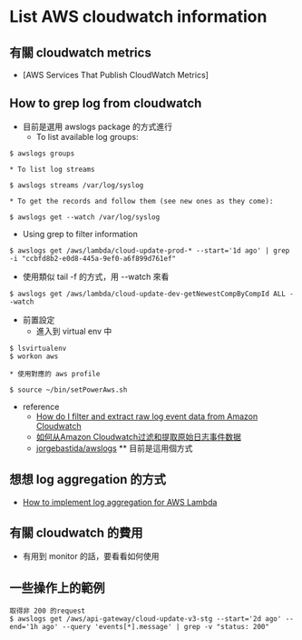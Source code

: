# List AWS cloudwatch information

## 有關 cloudwatch metrics 
  * [AWS Services That Publish CloudWatch Metrics]

## How to grep log from cloudwatch
  * 目前是選用 awslogs package 的方式進行 
    * To list available log groups:
```
$ awslogs groups
```
    * To list log streams
```
$ awslogs streams /var/log/syslog
```
    * To get the records and follow them (see new ones as they come):
```
$ awslogs get --watch /var/log/syslog
```
   * Using grep to filter information
```
$ awslogs get /aws/lambda/cloud-update-prod-* --start='1d ago' | grep -i "ccbfd8b2-e0d8-445a-9ef0-a6f899d761ef"
```
  * 使用類似 tail -f 的方式，用 --watch 來看
```
$ awslogs get /aws/lambda/cloud-update-dev-getNewestCompByCompId ALL --watch
```

  * 前置設定
    * 進入到 virtual env 中
```
$ lsvirtualenv
$ workon aws
```
    * 使用對應的 aws profile
```
$ source ~/bin/setPowerAws.sh
```

  * reference
    * [How do I filter and extract raw log event data from Amazon Cloudwatch](https://stackoverflow.com/questions/27804342/how-do-i-filter-and-extract-raw-log-event-data-from-amazon-cloudwatch)
    * [ 如何从Amazon Cloudwatch过滤和提取原始日志事件数据](https://365airsoft.com/zh-CN/questions/1470528/amazon-cloudwatch?utm_source=landcareweb.com&utm_medium=Redirect)
    * [jorgebastida/awslogs](https://github.com/jorgebastida/awslogs) ** 目前是這用個方式

## 想想 log aggregation 的方式
  * [How to implement log aggregation for AWS Lambda](https://www.freecodecamp.org/news/how-to-implement-log-aggregation-for-aws-lambda-ca714bf02f48/)

## 有關 cloudwatch 的費用
  * 有用到 monitor 的話，要看看如何使用 

## 一些操作上的範例
```
取得非 200 的request
$ awslogs get /aws/api-gateway/cloud-update-v3-stg --start='2d ago' --end='1h ago' --query 'events[*].message' | grep -v "status: 200"
```
